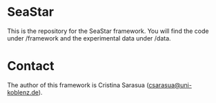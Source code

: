 # SeaStar

This is the repository for the SeaStar framework. You will find the code under /framework and the experimental data under /data.

# Contact

The author of this framework is Cristina Sarasua (<csarasua@uni-koblenz.de>).